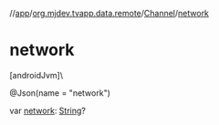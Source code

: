 //[app](../../../index.md)/[org.mjdev.tvapp.data.remote](../index.md)/[Channel](index.md)/[network](network.md)

# network

[androidJvm]\

@Json(name = &quot;network&quot;)

var [network](network.md): [String](https://kotlinlang.org/api/latest/jvm/stdlib/kotlin/-string/index.html)?
